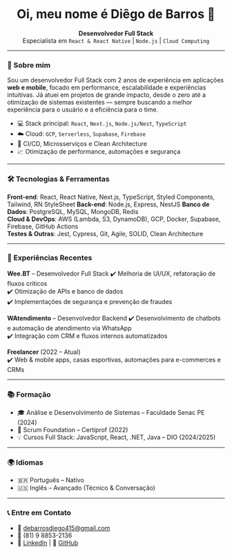 <h1 align="center">Oi, meu nome é Diêgo de Barros 👋</h1>

<p align="center">
  <strong>Desenvolvedor Full Stack</strong><br/>
  Especialista em <code>React & React Native</code> | <code>Node.js</code> | <code>Cloud Computing</code>
</p>

---

### 🚀 Sobre mim

Sou um desenvolvedor Full Stack com 2 anos de experiência em aplicações **web e mobile**, focado em performance, escalabilidade e experiências intuitivas. Já atuei em projetos de grande impacto, desde o zero até a otimização de sistemas existentes — sempre buscando a melhor experiência para o usuário e a eficiência para o time.

- 💻 Stack principal: `React`, `Next.js`, `Node.js/Nest`, `TypeScript`
- ☁️ Cloud: `GCP`, `Serverless`, `Supabase`, `Firebase`
- 🔄 CI/CD, Microsserviços e Clean Architecture
- 📈 Otimização de performance, automações e segurança

---

### 🛠️ Tecnologias & Ferramentas

**Front-end**: React, React Native, Next.js, TypeScript, Styled Components, Tailwind, RN StyleSheet
**Back-end**: Node.js, Express, NestJS 
**Banco de Dados**: PostgreSQL, MySQL, MongoDB, Redis  
**Cloud & DevOps**: AWS (Lambda, S3, DynamoDB), GCP, Docker, Supabase, Firebase, GitHub Actions  
**Testes & Outras**: Jest, Cypress, Git, Agile, SOLID, Clean Architecture  

---

### 💼 Experiências Recentes

**Wee.BT** – Desenvolvedor Full Stack
✔️ Melhoria de UI/UX, refatoração de fluxos críticos  
✔️ Otimização de APIs e banco de dados  
✔️ Implementações de segurança e prevenção de fraudes  

**WAtendimento** – Desenvolvedor Backend
✔️ Desenvolvimento de chatbots e automação de atendimento via WhatsApp  
✔️ Integração com CRM e fluxos internos automatizados  

**Freelancer** (2022 – Atual)  
✔️ Web & mobile apps, casas esportivas, automações para e-commerces e CRMs

---

### 📚 Formação

- 🎓 Análise e Desenvolvimento de Sistemas – Faculdade Senac PE (2024)
- 🧠 Scrum Foundation – Certiprof (2022)
- 💡 Cursos Full Stack: JavaScript, React, .NET, Java – DIO (2024/2025)

---

### 🌍 Idiomas

- 🇧🇷 Português – Nativo  
- 🇺🇸 Inglês – Avançado (Técnico & Conversação)

---

### 📞 Entre em Contato

- 📧 debarrosdiego415@gmail.com  
- 📱 (81) 9 8853-2136  
- 💼 [LinkedIn](https://www.linkedin.com/in/seu-link-aqui) | 🐙 [GitHub](https://github.com/dig-ie)

